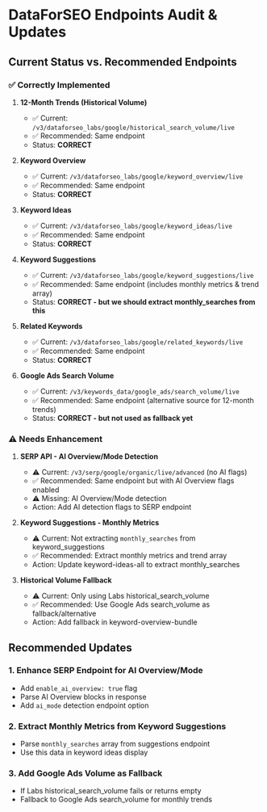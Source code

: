 # DataForSEO Endpoints Audit & Updates

## Current Status vs. Recommended Endpoints

### ✅ **Correctly Implemented**

1. **12-Month Trends (Historical Volume)**
   - ✅ Current: `/v3/dataforseo_labs/google/historical_search_volume/live`
   - ✅ Recommended: Same endpoint
   - Status: **CORRECT**

2. **Keyword Overview**
   - ✅ Current: `/v3/dataforseo_labs/google/keyword_overview/live`
   - ✅ Recommended: Same endpoint
   - Status: **CORRECT**

3. **Keyword Ideas**
   - ✅ Current: `/v3/dataforseo_labs/google/keyword_ideas/live`
   - ✅ Recommended: Same endpoint
   - Status: **CORRECT**

4. **Keyword Suggestions**
   - ✅ Current: `/v3/dataforseo_labs/google/keyword_suggestions/live`
   - ✅ Recommended: Same endpoint (includes monthly metrics & trend array)
   - Status: **CORRECT - but we should extract monthly_searches from this**

5. **Related Keywords**
   - ✅ Current: `/v3/dataforseo_labs/google/related_keywords/live`
   - ✅ Recommended: Same endpoint
   - Status: **CORRECT**

6. **Google Ads Search Volume**
   - ✅ Current: `/v3/keywords_data/google_ads/search_volume/live`
   - ✅ Recommended: Same endpoint (alternative source for 12-month trends)
   - Status: **CORRECT - but not used as fallback yet**

### ⚠️ **Needs Enhancement**

1. **SERP API - AI Overview/Mode Detection**
   - ⚠️ Current: `/v3/serp/google/organic/live/advanced` (no AI flags)
   - ✅ Recommended: Same endpoint but with AI Overview flags enabled
   - ⚠️ Missing: AI Overview/Mode detection
   - Action: Add AI detection flags to SERP endpoint

2. **Keyword Suggestions - Monthly Metrics**
   - ⚠️ Current: Not extracting `monthly_searches` from keyword_suggestions
   - ✅ Recommended: Extract monthly metrics and trend array
   - Action: Update keyword-ideas-all to extract monthly_searches

3. **Historical Volume Fallback**
   - ⚠️ Current: Only using Labs historical_search_volume
   - ✅ Recommended: Use Google Ads search_volume as fallback/alternative
   - Action: Add fallback in keyword-overview-bundle

## Recommended Updates

### 1. Enhance SERP Endpoint for AI Overview/Mode
- Add `enable_ai_overview: true` flag
- Parse AI Overview blocks in response
- Add `ai_mode` detection endpoint option

### 2. Extract Monthly Metrics from Keyword Suggestions
- Parse `monthly_searches` array from suggestions endpoint
- Use this data in keyword ideas display

### 3. Add Google Ads Volume as Fallback
- If Labs historical_search_volume fails or returns empty
- Fallback to Google Ads search_volume for monthly trends
